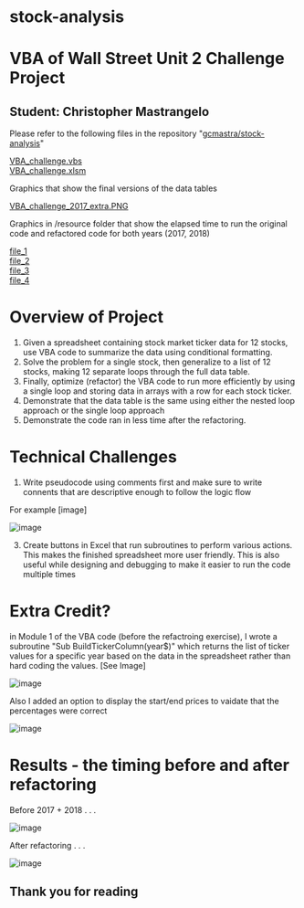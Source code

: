 # stock-analysis

# VBA of Wall Street Unit 2 Challenge Project
## Student:  Christopher Mastrangelo

Please refer to the following files in the repository "<a href="https://github.com/gcmastra/stock-analysis.git">gcmastra/stock-analysis</a>"

<a href="https://github.com/gcmastra/stock-analysis/blob/6c6f8a946b4440422f29e8ca3c13e9816947c9d8/VBA_challenge.vbs">VBA_challenge.vbs</a><br>
<a href="https://github.com/gcmastra/stock-analysis/blob/f6e6bfc0f5ae14809889e4ad29c53a8694e8bc14/VBA_challenge.xlsm">VBA_challenge.xlsm</a><br>

Graphics that show the final versions of the data tables

<a href="https://github.com/gcmastra/stock-analysis/blob/main/resources/VBA_challenge_2017_extra.PNG">VBA_challenge_2017_extra.PNG</a><br> 

Graphics in /resource folder that show the elapsed time to run the original code and refactored code for both years (2017, 2018)

<a href="https://github.com/gcmastra/stock-analysis/">file_1</a><br>
<a href="https://github.com/gcmastra/stock-analysis/">file_2</a><br>
<a href="https://github.com/gcmastra/stock-analysis/">file_3</a><br>
<a href="https://github.com/gcmastra/stock-analysis/">file_4</a><br>


# Overview of Project

1. Given a spreadsheet containing stock market ticker data for 12 stocks, use VBA code to summarize the data using conditional formatting.
2. Solve the problem for a single stock, then generalize to a list of 12 stocks, making 12 separate loops through the full data table.
3. Finally, optimize (refactor) the VBA code to run more efficiently by using a single loop and storing data in arrays with a row for each stock ticker.
4. Demonstrate that the data table is the same using either the nested loop approach or the single loop approach
5. Demonstrate the code ran in less time after the refactoring.

# Technical Challenges
1. Write pseudocode using comments first and make sure to write connents that are descriptive enough to follow the logic flow 

For example [image]

![image](https://user-images.githubusercontent.com/86205000/125141518-3ec18500-e0e3-11eb-8aae-75c3a080631a.png)

3. Create buttons in Excel that run subroutines to perform various actions.  This makes the finished spreadsheet more user friendly. This is also useful while designing and debugging to make it easier to run the code multiple times 

# Extra Credit?
in Module 1 of the VBA code (before the refactroing exercise), I wrote a subroutine "Sub BuildTickerColumn(year$)" which returns the list of ticker values for a specific year based on the data in the spreadsheet rather than hard coding the values.  [See Image]

![image](https://user-images.githubusercontent.com/86205000/125141894-459cc780-e0e4-11eb-9f53-91dc7af84a40.png)

Also I added an option to display the start/end prices to vaidate that the percentages were correct

![image](https://user-images.githubusercontent.com/86205000/125142903-eab89f80-e0e6-11eb-824e-f9e151006e68.png)



# Results - the timing before and after refactoring

Before 2017 + 2018 . . .

![image](https://user-images.githubusercontent.com/86205000/125142324-75989a80-e0e5-11eb-93d6-51c9cc9fa1b6.png)

After refactoring . . . 

![image](https://user-images.githubusercontent.com/86205000/125142627-31f26080-e0e6-11eb-88df-77d59f1f56a4.png)

## Thank you for reading
